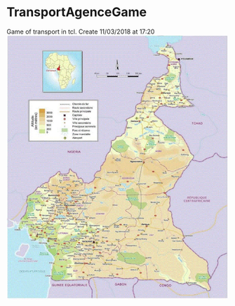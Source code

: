 # TransportAgenceGame
Game of transport in tcl.
Create 11/03/2018 at 17:20
![IMG](https://github.com/pythonbrad/TransportAgenceGame/blob/master/map.gif)

